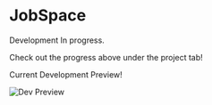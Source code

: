 JobSpace
======
Development In progress.

Check out the progress above under the project tab!

Current Development Preview!

![Dev Preview](https://i.imgur.com/UGILAIP.png)

